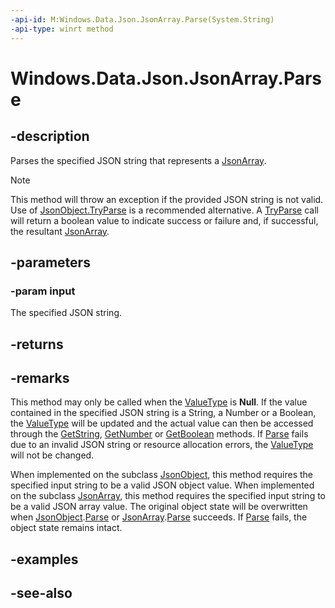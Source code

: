 ```yaml
---
-api-id: M:Windows.Data.Json.JsonArray.Parse(System.String)
-api-type: winrt method
---
```


<!-- Method syntax
public Windows.Data.Json.JsonArray Parse(System.String input)
-->

# Windows.Data.Json.JsonArray.Parse

## -description
Parses the specified JSON string that represents a [JsonArray](jsonarray.md).

> [!NOTE]
> This method will throw an exception if the provided JSON string is not valid. Use of [JsonObject.TryParse](jsonobject_tryparse.md) is a recommended alternative. A [TryParse](jsonarray_tryparse.md) call will return a boolean value to indicate success or failure and, if successful, the resultant [JsonArray](jsonarray.md).

## -parameters
### -param input
The specified JSON string.

## -returns


## -remarks
This method may only be called when the [ValueType](ijsonvalue_valuetype.md) is **Null**. If the value contained in the specified JSON string is a String, a Number or a Boolean, the [ValueType](ijsonvalue_valuetype.md) will be updated and the actual value can then be accessed through the [GetString](ijsonvalue_getstring.md), [GetNumber](ijsonvalue_getnumber.md) or [GetBoolean](ijsonvalue_getboolean.md) methods. If [Parse](jsonvalue_parse.md) fails due to an invalid JSON string or resource allocation errors, the [ValueType](ijsonvalue_valuetype.md) will not be changed.

When implemented on the subclass [JsonObject](jsonobject_jsonobject.md), this method requires the specified input string to be a valid JSON object value. When implemented on the subclass [JsonArray](jsonarray_jsonarray.md), this method requires the specified input string to be a valid JSON array value. The original object state will be overwritten when [JsonObject](jsonobject_jsonobject.md).[Parse](jsonvalue_parse.md) or [JsonArray](jsonarray_jsonarray.md).[Parse](jsonvalue_parse.md) succeeds. If [Parse](jsonvalue_parse.md) fails, the object state remains intact.

## -examples

## -see-also
